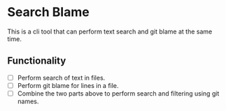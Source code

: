 # Search Blame

This is a cli tool that can perform text search and git blame at the same time.

## Functionality

- [ ] Perform search of text in files.
- [ ] Perform git blame for lines in a file.
- [ ] Combine the two parts above to perform search and filtering using git names.
